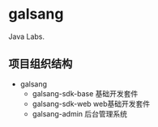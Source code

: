 # galsang

Java Labs.

## 项目组织结构

- galsang 
    - galsang-sdk-base  基础开发套件
    - galsang-sdk-web   web基础开发套件
    - galsang-admin     后台管理系统

